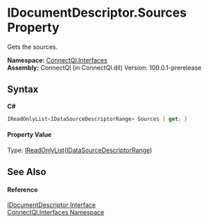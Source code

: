 # IDocumentDescriptor.Sources Property 
 

Gets the sources.

**Namespace:**&nbsp;<a href="N_ConnectQl_Interfaces">ConnectQl.Interfaces</a><br />**Assembly:**&nbsp;ConnectQl (in ConnectQl.dll) Version: 100.0.1-prerelease

## Syntax

**C#**<br />
``` C#
IReadOnlyList<IDataSourceDescriptorRange> Sources { get; }
```


#### Property Value
Type: <a href="http://msdn2.microsoft.com/en-us/library/hh192385" target="_blank">IReadOnlyList</a>(<a href="T_ConnectQl_Interfaces_IDataSourceDescriptorRange">IDataSourceDescriptorRange</a>)

## See Also


#### Reference
<a href="T_ConnectQl_Interfaces_IDocumentDescriptor">IDocumentDescriptor Interface</a><br /><a href="N_ConnectQl_Interfaces">ConnectQl.Interfaces Namespace</a><br />